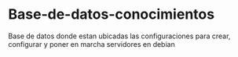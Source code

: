 # Base-de-datos-conocimientos
Base de datos donde estan ubicadas las configuraciones para crear, configurar y poner en marcha servidores en debian
